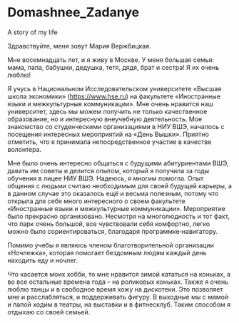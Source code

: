 # Domashnee_Zadanye
A story of my life

Здравствуйте, меня зовут Мария Вержбицкая.

 Мне восемнадцать лет, и я живу в Москве. У меня большая семья: мама, папа, бабушки, дедушка, тетя, дядя, брат и сестра! Я их очень люблю! 
 
Я учусь в Национальном Исследовательском университете «Высшая школа экономики»  (https://www.hse.ru) на факультете «Иностранные языки и межкультурные коммуникации». Мне очень нравится наш университет, здесь мы можем получить не только качественное образование, но и интересную внеучебную деятельность.  Мое знакомство со студенческими организациями в НИУ ВШЭ, началось с посещения  интересных мероприятий на «День  Вышки». Приятно отметить, что я принимала непосредственное участие в  качестве волонтера. 

Мне было очень интересно общаться с будущими  абитуриентами ВШЭ, давать им советы и делится опытом, который я   получила за годы обучения  в лицее НИУ ВШЭ. Надеюсь, я многим помогла.  Опыт общения с людьми считаю необходимым для своей будущей карьеры,  а в данном случае это оказалось ещё и весьма полезным, потому что   открыла для себя много интересного о своем факультете «Иностранные  языки и межкультурные коммуникации».   Мероприятие было прекрасно организовано. Несмотря на многолюдность  и  тот факт, что парк очень большой, все чувствовали себя комфортно, легко  можно было сориентироваться, благодаря программке‐навигатору. 

 Помимо учебы я являюсь членом благотворительной организации «Ночлежка», которая помогает бездомным людям каждый день находить еду и ночлег.

 Что касается моих хобби, то мне нравится зимой кататься на коньках, а во все остальные времена года – на роликовых коньках. Также я очень люблю танцы и в свободное время хожу на дискотеки.
 Это позволяет мне и расслабляться, и поддерживать фигуру.
В выходные мы с мамой и папой ходим в театры, на выставки и в фитнесклуб.
 Таким способом я отдыхаю со своей семьей.
